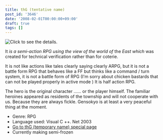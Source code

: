 ```yaml
---
title: thG (tentative name)
post_id: '3646'
date: '2008-02-01T00:00:00+09:00'
draft: true
tags: []
---
```


![Click to see the details.](http://thg.danmaq.com/image/ss/thG_02_s.jpg)

It _is a semi-action RPG using the view of the world of_ the _East which_ was created for technical verification rather than for coterie.

It is not like actions like tales clearly saying clearly ARPG, but it is not a battle form RPG that behaves like a FF but thinks like a command / turn system, it is not a battle form of RPG (I'm sorry about chicken bastards that can not be played properly in active mode ) It is half action RPG.

The hero is the original character ...... or the player himself. The familiar heroines appeared as residents of the township and will not cooperate with us. Because they are always fickle. Gensokyo is at least a very peaceful thing at the moment.

*   Genre: RPG
*   Language used: Visual C ++. Net 2003
*   [Go to thG (temporary name) special page](http://thg.danmaq.com/)
*   Currently making semi-frozen
